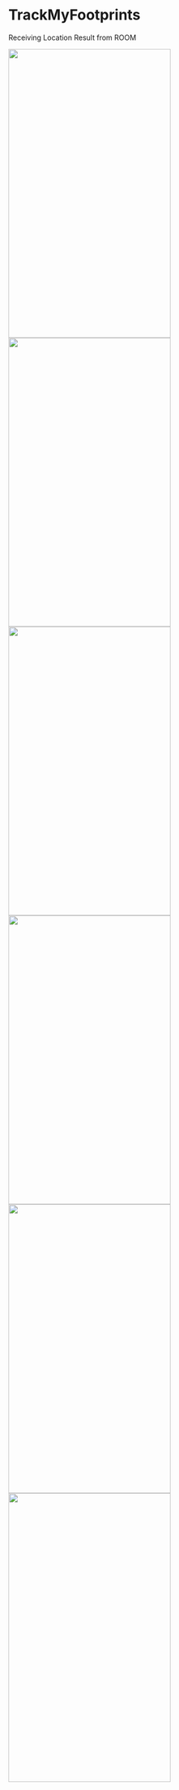# TrackMyFootprints

Receiving Location Result from ROOM

<img src="https://github.com/DouglasDao/TrackMyFootprints/blob/dev/LoginMenu.png" width="320" height="568" />
<img src="https://github.com/DouglasDao/TrackMyFootprints/blob/dev/PhoneAuth.png" width="320" height="568" />
<img src="https://github.com/DouglasDao/TrackMyFootprints/blob/dev/LocationList.png" width="320" height="568" />
<img src="https://github.com/DouglasDao/TrackMyFootprints/blob/dev/NavMenu.png" width="320" height="568" />
<img src="https://github.com/DouglasDao/TrackMyFootprints/blob/dev/SwipeShareDelete.png" width="320" height="568" />
<img src="https://github.com/DouglasDao/TrackMyFootprints/blob/dev/DeleteLocation.png" width="320" height="568" />

